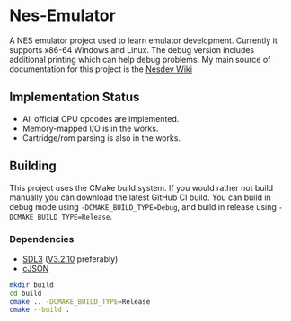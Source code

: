 # Nes-Emulator
A NES emulator project used to learn emulator development. Currently it supports x86-64 Windows and Linux. The debug version includes additional printing which can help debug problems. My main source of documentation for this project is the [Nesdev Wiki](https://www.nesdev.org/wiki/Nesdev_Wiki)

## Implementation Status
- All official CPU opcodes are implemented.
- Memory-mapped I/O is in the works.
- Cartridge/rom parsing is also in the works.

## Building
This project uses the CMake build system. If you would rather not build manually you can download the latest GitHub CI build. You can build in debug mode using ``-DCMAKE_BUILD_TYPE=Debug``, and build in release using ``-DCMAKE_BUILD_TYPE=Release``.

### Dependencies
- [SDL3](https://github.com/libsdl-org/SDL) ([V3.2.10](https://github.com/libsdl-org/SDL/releases/tag/release-3.2.10) preferably)
- [cJSON](https://github.com/DaveGamble/cJSON)

```sh
mkdir build
cd build
cmake .. -DCMAKE_BUILD_TYPE=Release
cmake --build .
```